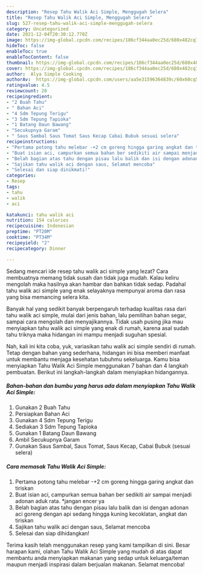 ```yaml
---
description: "Resep Tahu Walik Aci Simple, Menggugah Selera"
title: "Resep Tahu Walik Aci Simple, Menggugah Selera"
slug: 527-resep-tahu-walik-aci-simple-menggugah-selera
category: Uncategorized
date: 2021-12-04T20:30:12.770Z
image: https://img-global.cpcdn.com/recipes/186cf344aa0ec25d/680x482cq70/tahu-walik-aci-simple-foto-resep-utama.jpg
hideToc: false
enableToc: true
enableTocContent: false
thumbnail: https://img-global.cpcdn.com/recipes/186cf344aa0ec25d/680x482cq70/tahu-walik-aci-simple-foto-resep-utama.jpg
cover: https://img-global.cpcdn.com/recipes/186cf344aa0ec25d/680x482cq70/tahu-walik-aci-simple-foto-resep-utama.jpg
author:  Alya Simple Cooking
authorAv:  https://img-global.cpcdn.com/users/aa5e31596364839c/60x60cq50/avatar.jpg
ratingvalue: 4.5
reviewcount: 20
recipeingredient:
- "2 Buah Tahu"
- " Bahan Aci"
- "4 Sdm Tepung Terigu"
- "3 Sdm Tepung Tapioka"
- "1 Batang Daun Bawang"
- "Secukupnya Garam"
- " Saus Sambal Saus Tomat Saus Kecap Cabai Bubuk sesuai selera"
recipeinstructions:
- "Pertama potong tahu melebar -+2 cm goreng hingga garing angkat dan tiriskan"
- "Buat isian aci, campurkan semua bahan ber sedikiti air sampai menjadi adonan aduk rata. *jangan encer ya"
- "Belah bagian atas tahu dengan pisau lalu balik dan isi dengan adonan aci goreng dengan api sedang hingga kuning kecoklatan, angkat dan tiriskan"
- "Sajikan tahu walik aci dengan saus, Selamat mencoba"
- "Selesai dan siap dinikmati!"
categories:
- Resep
tags:
- tahu
- walik
- aci

katakunci: tahu walik aci 
nutrition: 154 calories
recipecuisine: Indonesian
preptime: "PT20M"
cooktime: "PT34M"
recipeyield: "2"
recipecategory: Dinner

---
```



Sedang mencari ide resep tahu walik aci simple yang lezat? Cara membuatnya memang tidak susah dan tidak juga mudah. Kalau keliru mengolah maka hasilnya akan hambar dan bahkan tidak sedap. Padahal tahu walik aci simple yang enak selayaknya mempunyai aroma dan rasa yang bisa memancing selera kita.


Banyak hal yang sedikit banyak berpengaruh terhadap kualitas rasa dari tahu walik aci simple, mulai dari jenis bahan, lalu pemilihan bahan segar, sampai cara mengolah dan menyajikannya. Tidak usah pusing jika mau menyiapkan tahu walik aci simple yang enak di rumah, karena asal sudah tahu triknya maka hidangan ini mampu menjadi suguhan spesial.




Nah, kali ini kita coba, yuk, variasikan tahu walik aci simple sendiri di rumah. Tetap dengan bahan yang sederhana, hidangan ini bisa memberi manfaat untuk membantu menjaga kesehatan tubuhmu sekeluarga. Kamu bisa menyiapkan Tahu Walik Aci Simple menggunakan 7 bahan dan 4 langkah pembuatan. Berikut ini langkah-langkah dalam menyiapkan hidangannya.

<!--inarticleads1-->

##### Bahan-bahan dan bumbu yang harus ada dalam menyiapkan Tahu Walik Aci Simple:

1. Gunakan 2 Buah Tahu
1. Persiapkan  Bahan Aci
1. Gunakan 4 Sdm Tepung Terigu
1. Sediakan 3 Sdm Tepung Tapioka
1. Gunakan 1 Batang Daun Bawang
1. Ambil Secukupnya Garam
1. Gunakan  Saus Sambal, Saus Tomat, Saus Kecap, Cabai Bubuk (sesuai selera)




<!--inarticleads2-->

##### Cara memasak Tahu Walik Aci Simple:

1. Pertama potong tahu melebar -+2 cm goreng hingga garing angkat dan tiriskan
1. Buat isian aci, campurkan semua bahan ber sedikiti air sampai menjadi adonan aduk rata. *jangan encer ya
1. Belah bagian atas tahu dengan pisau lalu balik dan isi dengan adonan aci goreng dengan api sedang hingga kuning kecoklatan, angkat dan tiriskan
1. Sajikan tahu walik aci dengan saus, Selamat mencoba
1. Selesai dan siap dihidangkan!



Terima kasih telah menggunakan resep yang kami tampilkan di sini. Besar harapan kami, olahan Tahu Walik Aci Simple yang mudah di atas dapat membantu anda menyiapkan makanan yang sedap untuk keluarga/teman maupun menjadi inspirasi dalam berjualan makanan. Selamat mencoba!

